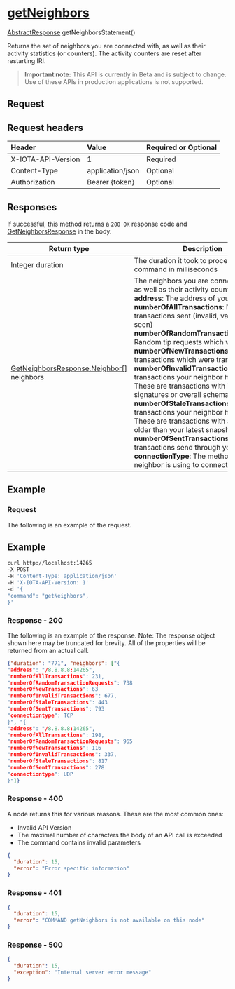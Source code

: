 
# [getNeighbors](https://github.com/iotaledger/iri/blob/master/src/main/java/com/iota/iri/service/API.java#L701)
 [AbstractResponse](https://github.com/iotaledger/iri/blob/master/src/main/java/com/iota/iri/service/dto/AbstractResponse.java) getNeighborsStatement()

Returns the set of neighbors you are connected with, as well as their activity statistics (or counters).  The activity counters are reset after restarting IRI.

> **Important note:** This API is currently in Beta and is subject to change. Use of these APIs in production applications is not supported.

## Request

## Request headers

| Header       | Value | Required or Optional |
|:---------------|:--------|:--------|
| X-IOTA-API-Version | 1 | Required |
| Content-Type | application/json | Optional |
| Authorization  | Bearer {token} | Optional  |

## Responses

If successful, this method returns a `200 OK` response code and [GetNeighborsResponse](https://github.com/iotaledger/iri/blob/master/src/main/java/com/iota/iri/service/dto/GetNeighborsResponse.java) in the body.

| Return type | Description |
|--|--|
| Integer duration | The duration it took to process this command in milliseconds |
| [GetNeighborsResponse.Neighbor[]](https://github.com/iotaledger/iri/blob/master/src/main/java/com/iota/iri/service/dto/GetNeighborsResponse/Neighbor.java) neighbors | The neighbors you are connected with, as well as their activity counters.<br/>**address**: The address of your neighbor<br/>**numberOfAllTransactions**: Number of all transactions sent (invalid, valid, already-seen)<br/>**numberOfRandomTransactionRequests**: Random tip requests which were sent<br/>**numberOfNewTransactions**: New transactions which were transmitted.<br/>**numberOfInvalidTransactions**: Invalid transactions your neighbor has sent you.   These are transactions with invalid signatures or overall schema.<br/>**numberOfStaleTransactions**: Stale transactions your neighbor has sent you.  These are transactions with a timestamp older than your latest snapshot.<br/>**numberOfSentTransactions**: Amount of transactions send through your neighbor<br/>**connectionType**: The method type your neighbor is using to connect (TCP / UDP) |

## Example  

### Request

The following is an example of the request.

 ## Example
 
 ```bash
 curl http://localhost:14265 
-X POST 
-H 'Content-Type: application/json' 
-H 'X-IOTA-API-Version: 1' 
-d '{ 
"command": "getNeighbors", 
}'
 ```

### Response - 200

The following is an example of the response. Note: The response object shown here may be truncated for brevity. All of the properties will be returned from an actual call.

```json
{"duration": "771", "neighbors": ["{ 
"address": "/8.8.8.8:14265", 
"numberOfAllTransactions": 231, 
"numberOfRandomTransactionRequests": 738 
"numberOfNewTransactions": 63 
"numberOfInvalidTransactions": 677, 
"numberOfStaleTransactions": 443 
"numberOfSentTransactions": 793 
"connectiontype": TCP 
}", "{ 
"address": "/8.8.8.8:14265", 
"numberOfAllTransactions": 198, 
"numberOfRandomTransactionRequests": 965 
"numberOfNewTransactions": 116 
"numberOfInvalidTransactions": 337, 
"numberOfStaleTransactions": 817 
"numberOfSentTransactions": 278 
"connectiontype": UDP 
}"]}
```

### Response - 400

A node returns this for various reasons. These are the most common ones:
* Invalid API Version
* The maximal number of characters the body of an API call is exceeded
* The command contains invalid parameters

```json
{
  "duration": 15,
  "error": "Error specific information"
}
```

### Response - 401

```json
{
  "duration": 15,
  "error": "COMMAND getNeighbors is not available on this node"
}
```

### Response - 500

```json
{
  "duration": 15,
  "exception": "Internal server error message"
}
```
